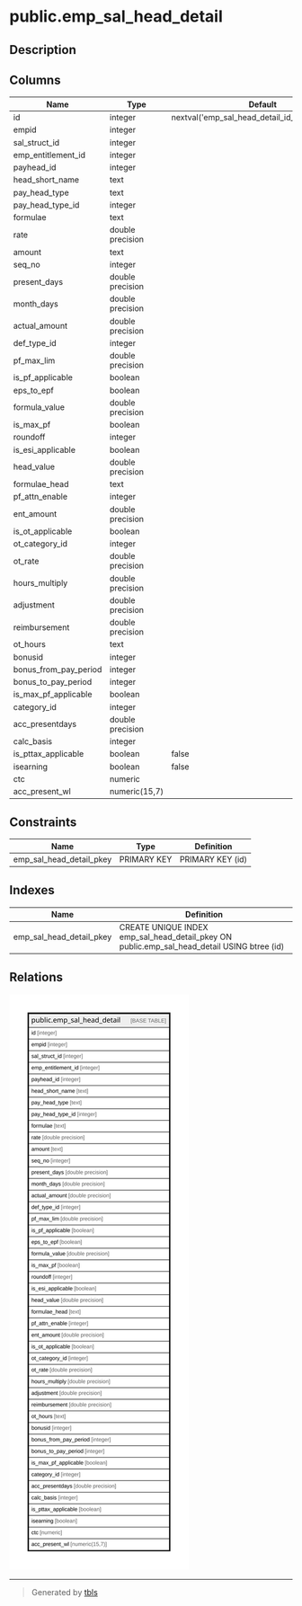 # public.emp_sal_head_detail

## Description

## Columns

| Name | Type | Default | Nullable | Children | Parents | Comment |
| ---- | ---- | ------- | -------- | -------- | ------- | ------- |
| id | integer | nextval('emp_sal_head_detail_id_seq1'::regclass) | false |  |  |  |
| empid | integer |  | false |  |  |  |
| sal_struct_id | integer |  | false |  |  |  |
| emp_entitlement_id | integer |  | true |  |  |  |
| payhead_id | integer |  | false |  |  |  |
| head_short_name | text |  | true |  |  |  |
| pay_head_type | text |  | true |  |  |  |
| pay_head_type_id | integer |  | true |  |  |  |
| formulae | text |  | true |  |  |  |
| rate | double precision |  | true |  |  |  |
| amount | text |  | true |  |  |  |
| seq_no | integer |  | true |  |  |  |
| present_days | double precision |  | true |  |  |  |
| month_days | double precision |  | true |  |  |  |
| actual_amount | double precision |  | true |  |  |  |
| def_type_id | integer |  | true |  |  |  |
| pf_max_lim | double precision |  | true |  |  |  |
| is_pf_applicable | boolean |  | true |  |  |  |
| eps_to_epf | boolean |  | true |  |  |  |
| formula_value | double precision |  | true |  |  |  |
| is_max_pf | boolean |  | true |  |  |  |
| roundoff | integer |  | true |  |  |  |
| is_esi_applicable | boolean |  | true |  |  |  |
| head_value | double precision |  | true |  |  |  |
| formulae_head | text |  | true |  |  |  |
| pf_attn_enable | integer |  | true |  |  |  |
| ent_amount | double precision |  | true |  |  |  |
| is_ot_applicable | boolean |  | true |  |  |  |
| ot_category_id | integer |  | true |  |  |  |
| ot_rate | double precision |  | true |  |  |  |
| hours_multiply | double precision |  | true |  |  |  |
| adjustment | double precision |  | true |  |  |  |
| reimbursement | double precision |  | true |  |  |  |
| ot_hours | text |  | true |  |  |  |
| bonusid | integer |  | true |  |  |  |
| bonus_from_pay_period | integer |  | true |  |  |  |
| bonus_to_pay_period | integer |  | true |  |  |  |
| is_max_pf_applicable | boolean |  | true |  |  |  |
| category_id | integer |  | true |  |  |  |
| acc_presentdays | double precision |  | true |  |  |  |
| calc_basis | integer |  | true |  |  |  |
| is_pttax_applicable | boolean | false | true |  |  |  |
| isearning | boolean | false | true |  |  |  |
| ctc | numeric |  | true |  |  |  |
| acc_present_wl | numeric(15,7) |  | true |  |  |  |

## Constraints

| Name | Type | Definition |
| ---- | ---- | ---------- |
| emp_sal_head_detail_pkey | PRIMARY KEY | PRIMARY KEY (id) |

## Indexes

| Name | Definition |
| ---- | ---------- |
| emp_sal_head_detail_pkey | CREATE UNIQUE INDEX emp_sal_head_detail_pkey ON public.emp_sal_head_detail USING btree (id) |

## Relations

![er](public.emp_sal_head_detail.svg)

---

> Generated by [tbls](https://github.com/k1LoW/tbls)
